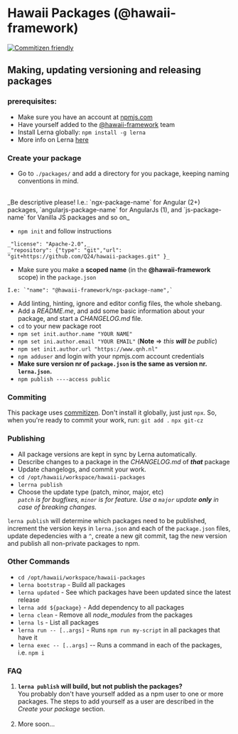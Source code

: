 # Hawaii Packages (@hawaii-framework)

[![Commitizen friendly](https://img.shields.io/badge/commitizen-friendly-brightgreen.svg)](http://commitizen.github.io/cz-cli/)

## Making, updating versioning and releasing packages

### prerequisites:
* Make sure you have an account at [npmjs.com](https://www.npmjs.com)
* Have yourself added to the [@hawaii-framework](https://www.npmjs.com/org/hawaii-framework/) team
* Install Lerna globally: `npm install -g lerna`
* More info on Lerna [here](https://github.com/lerna/lerna#commands) 

### Create your package
* Go to `./packages/` and add a directory for you package, keeping naming conventions in mind. 
<br>
_Be descriptive please!
I.e.: `ngx-package-name` for Angular (2+) packages, `angularjs-package-name` for AngularJs (1), and `js-package-name` for Vanilla JS packages and so on_

* `npm init` and follow instructions
```
_"license": "Apache-2.0",_
_"repository": {"type": "git","url": "git+https://github.com/Q24/hawaii-packages.git" }_
```
* Make sure you make a **scoped name** (in the **@hawaii-framework** scope) in the `package.json` 
```
I.e: `"name": "@hawaii-framework/ngx-package-name",`
```
* Add linting, hinting, ignore and editor config files, the whole shebang.
* Add a *README.me*, and add some basic information about your package, and start a *CHANGELOG.md* file.
* `cd` to your new package root
* `npm set init.author.name "YOUR NAME"`
* `npm set ini.author.email "YOUR EMAIL"` (**Note** => _this **will** be public_)
* `npm set init.author.url "https://www.qnh.nl"`
* `npm adduser` and login with your npmjs.com account credentials
* **Make sure version nr of `package.json` is the same as version nr. `lerna.json`.**
* `npm publish ----access public`

### Commiting

This package uses [commitizen](https://github.com/commitizen/cz-cli). 
Don't install it globally, just just `npx`.
So, when you're ready to commit your work, run:
`git add .`
`npx git-cz`  

### Publishing
* All package versions are kept in sync by Lerna automatically.
* Describe changes to a package in the _CHANGELOG.md_ of **_that_** package
* Update changelogs, and commit your work.
* `cd /opt/hawaii/workspace/hawaii-packages`
* `lerrna publish`
* Choose the update type (patch, minor, major, etc)<br>_`patch` is for bugfixes, `minor` is for feature. Use a `major` update **only** in case of breaking changes._

`lerna publish` will determine which packages need to be published, increment the version keys in `lerna.json` and each of the `package.json` files, update depedencies with a `^`, create a new git commit, tag the new version and publish all non-private packages to npm.  

### Other Commands

* `cd /opt/hawaii/workspace/hawaii-packages`
* `lerna bootstrap` - Build all packages
* `lerna updated` - See which packages have been updated since the latest release
* `lerna add ${package}` - Add dependency to all packages
* `lerna clean` - Remove all _node_modules_ from the packages
* `lerna ls` - List all packages
* `lerna run -- [..args]` - Runs `npm run my-script` in all packages that have it
* `lerna exec -- [..args]` -- Runs  a command in each of the packages, i.e. `npm i`

### FAQ
1. **`lerna publish` will build, but not publish the packages?** 
<br>You probably don't have yourself added as a npm user to one or more packages. The steps to add yourself as a user are described in the _Create your package_ section.<br><br>
1. More soon...